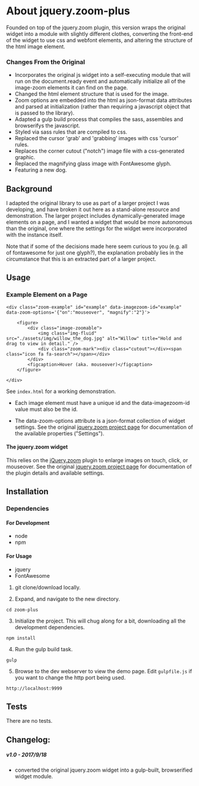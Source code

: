 # About jquery.zoom-plus

Founded on top of the jquery.zoom plugin, this version wraps the original widget into a module with slightly different clothes,
converting the front-end of the widget to use css and webfont elements, and altering the structure of the html image element.

### Changes From the Original


* Incorporates the original js widget into a self-executing module that will run on the document.ready event and 
automatically initialize all of the image-zoom elements it can find on the page.
* Changed the html element structure that is used for the image.
* Zoom options are embedded into the html as json-format data attributes and parsed at initialization (rather than requiring a javascript object that is passed to the library).
* Adapted a gulp build process that compiles the sass, assembles and browserifys the javascript.
* Styled via sass rules that are compiled to css.
* Replaced the cursor 'grab' and 'grabbing' images with css 'cursor' rules.
* Replaces the corner cutout ("notch") image file with a css-generated graphic.
* Replaced the magnifying glass image with FontAwesome glyph.
* Featuring a new dog.


## Background
I adapted the original library to use as part of a larger project I was developing, and have broken it out here as a stand-alone resource and demonstration.
The larger project includes dynamically-generated image elements on a page, and I wanted a widget that would be more autonomous than the original, one where the settings for the widget were incorporated with the instance itself.

Note that if some of the decisions made here seem curious to you (e.g. all of fontawesome for just one glyph?), the explanation probably lies in the circumstance that this is an extracted part of a larger project. 




## Usage

### Example Element on a Page

```
<div class="zoom-example" id="example" data-imagezoom-id="example" data-zoom-options='{"on":"mouseover", "magnify":"2"}'>

    <figure>
        <div class="image-zoomable">
            <img class="img-fluid" src="./assets/img/willow_the_dog.jpg" alt="Willow" title="Hold and drag to view in detail." />
            <div class="zoom-mark"><div class="cutout"></div><span class="icon fa fa-search"></span></div>
        </div>
        <figcaption>Hover (aka. mouseover)</figcaption>
    </figure>

</div>
```    

See `index.html` for a working demonstration.


* Each image element must have a unique id and the data-imagezoom-id value must also be the id.

* The data-zoom-options attribute is a json-format collection of widget settings.
See the original [jquery.zoom project page](http://jacklmoore.com/zoom/) for documentation of the available properties ("Settings").



#### The jquery.zoom widget
This relies on the [jQuery.zoom](https://github.com/jackmoore/zoom) plugin to enlarge images on touch, click, or mouseover. 
See the original [jquery.zoom project page](http://jacklmoore.com/zoom/) for documentation of the plugin details and available settings.



## Installation

### Dependencies

#### For Development
* node
* npm

#### For Usage
* jquery
* FontAwesome


1. git clone/download locally.

2. Expand, and navigate to the new directory.
```
cd zoom-plus
```

3. Initialize the project. This will chug along for a bit, downloading all the development dependencies.
```
npm install
```

4. Run the gulp build task.
```
gulp
```

5. Browse to the dev webserver to view the demo page.
Edit `gulpfile.js` if you want to change the http port being used.
```
http://localhost:9999

```


## Tests

There are no tests.



## Changelog:

##### v1.0 - 2017/9/18
* converted the original jquery.zoom widget into a gulp-built, browserified widget module.
